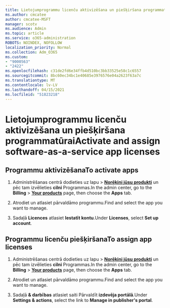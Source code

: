 ```yaml
---
title: Lietojumprogrammu licenču aktivizēšana un piešķiršana programmatūrai
ms.author: cmcatee
author: cmcatee-MSFT
manager: scotv
ms.audience: Admin
ms.topic: article
ms.service: o365-administration
ROBOTS: NOINDEX, NOFOLLOW
localization_priority: Normal
ms.collection: Adm_O365
ms.custom:
- "9000563"
- "2422"
ms.openlocfilehash: c31de2fd6e34ffb4d510bc3bb33525e58c1c6557
ms.sourcegitcommit: 8bc60ec34bc1e40685e3976576e04a2623f63a7c
ms.translationtype: MT
ms.contentlocale: lv-LV
ms.lasthandoff: 04/15/2021
ms.locfileid: "51823218"
---
```

# <a name="activate-and-assign-software-as-a-service-app-licenses"></a><span data-ttu-id="468a5-102">Lietojumprogrammu licenču aktivizēšana un piešķiršana programmatūrai</span><span class="sxs-lookup"><span data-stu-id="468a5-102">Activate and assign software-as-a-service app licenses</span></span> 

## <a name="to-activate-apps"></a><span data-ttu-id="468a5-103">Programmu aktivizēšana</span><span class="sxs-lookup"><span data-stu-id="468a5-103">To activate apps</span></span>

1. <span data-ttu-id="468a5-104">Administrēšanas centrā dodieties uz lapu  >  **[Norēķini jūsu produkti](https://go.microsoft.com/fwlink/p/?linkid=842054)** un pēc tam izvēlieties **cilni** Programmas.</span><span class="sxs-lookup"><span data-stu-id="468a5-104">In the admin center, go to the **Billing** > **[Your products](https://go.microsoft.com/fwlink/p/?linkid=842054)** page, then choose the **Apps** tab.</span></span>

2. <span data-ttu-id="468a5-105">Atrodiet un atlasiet pārvaldāmo programmu.</span><span class="sxs-lookup"><span data-stu-id="468a5-105">Find and select the app you want to manage.</span></span>

3. <span data-ttu-id="468a5-106">Sadaļā **Licences** atlasiet **Iestatīt kontu**.</span><span class="sxs-lookup"><span data-stu-id="468a5-106">Under **Licenses**, select **Set up account**.</span></span>  

## <a name="to-assign-app-licenses"></a><span data-ttu-id="468a5-107">Programmu licenču piešķiršana</span><span class="sxs-lookup"><span data-stu-id="468a5-107">To assign app licenses</span></span>

1. <span data-ttu-id="468a5-108">Administrēšanas centrā dodieties uz lapu  >  **[Norēķini jūsu produkti](https://go.microsoft.com/fwlink/p/?linkid=842054)** un pēc tam izvēlieties **cilni** Programmas.</span><span class="sxs-lookup"><span data-stu-id="468a5-108">In the admin center, go to the **Billing** > **[Your products](https://go.microsoft.com/fwlink/p/?linkid=842054)** page, then choose the **Apps** tab.</span></span>

2. <span data-ttu-id="468a5-109">Atrodiet un atlasiet pārvaldāmo programmu.</span><span class="sxs-lookup"><span data-stu-id="468a5-109">Find and select the app you want to manage.</span></span>  

3. <span data-ttu-id="468a5-110">Sadaļā **& darbības** atlasiet saiti Pārvaldīt **izdevēja portālā**.</span><span class="sxs-lookup"><span data-stu-id="468a5-110">Under **Settings & actions**, select the link to **Manage in publisher's portal**.</span></span>